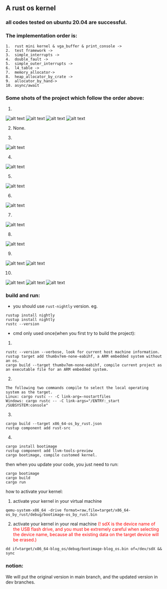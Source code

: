 ## A rust os kernel

### all codes tested on ubuntu 20.04 are successful.

### The implementation order is:

```
1.  rust mini kernel & vga_buffer & print_console ->
2.  test framework ->
3.  simple_interrupts ->
4.  double_fault ->
5.  simple_outer_interrupts ->
6.  l4_table ->
7.  memory_allocator->
8.  heap_allocator_by_crate ->
9.  allocator_by_hand->
10. async/await
```

### Some shots of the project which follow the order above:

1.

![alt text](PixPin_2024-09-02_17-06-56.png)
![alt text](PixPin_2024-09-03_14-27-11.png)
![alt text](PixPin_2024-09-15_17-36-08.png)
![alt text](PixPin_2024-09-25_11-32-20.png)

2.
    None.

3.
![alt text](PixPin_2024-09-15_17-36-08-1.png)

4.
![alt text](PixPin_2024-09-17_22-58-06.png)

5.
![alt text](PixPin_2024-09-19_12-55-53.png)

6.
![alt text](PixPin_2024-09-22_19-54-13.png)

7.
![alt text](PixPin_2024-09-19_09-35-16.png)

8.
![alt text](PixPin_2024-09-27_20-02-11.png)

9.
![alt text](PixPin_2024-09-25_11-14-12.png) 
![alt text](PixPin_2024-09-25_10-36-33.png)

10.
![alt text](PixPin_2024-10-02_15-51-55.png) 
![alt text](PixPin_2024-10-02_14-02-07.png) 
![alt text](PixPin_2024-10-02_15-01-25.png)


### build and run:

- you should use `rust-nightly` version.
  eg.

```
rustup install nightly
rustup install nightly
rustc --version
```

- cmd only used once(when you first try to build the project):

1.

```
rustc --version --verbose, look for current host machine information.
rustup target add thumbv7em-none-eabihf, a ARM embedded system without an os.
cargo build --target thumbv7em-none-eabihf, compile current project as an executable file for an ARM embedded system.
```

2.

```
The following two commands compile to select the local operating system as the target.
Linux: cargo rustc -- -C link-arg=-nostartfiles
Windows: cargo rustc -- -C link-args="/ENTRY:_start /SUBSYSTEM:console"
```

3.

```
cargo build --target x86_64-os_by_rust.json
rustup component add rust-src
```

4.

```
cargo install bootimage
rustup component add llvm-tools-preview
cargo bootimage, compile customed kernel.
```

then when you update your code, you just need to run:

```
cargo bootimage
cargo build
cargo run
```

how to activate your kernel:

1. activate your kernel in your virtual machine

```
qemu-system-x86_64 -drive format=raw,file=target/x86_64-os_by_rust/debug/bootimage-os_by_rust.bin
```

2. activate your kernel in your real machine
   <span style="color: red;">(! sdX is the device name of the USB flash drive, and you must be extremely careful when selecting the device name, because all the existing data on the target device will be erased.)</span>

```
dd if=target/x86_64-blog_os/debug/bootimage-blog_os.bin of=/dev/sdX && sync
```

### notion:

We will put the original version in main branch, and the updated version in dev branches.
